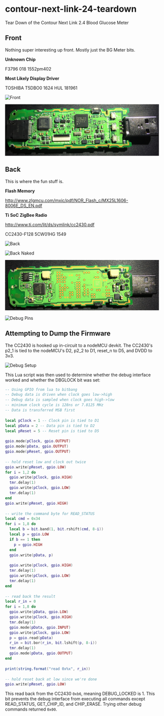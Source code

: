 # contour-next-link-24-teardown
Tear Down of the Contour Next Link 2.4 Blood Glucose Meter

## Front

Nothing super interesting up front. Mostly just the BG Meter bits.

**Unknown Chip**

F3796 018
1552pm402

**Most Likely Display Driver**

TOSHIBA
T5DBO0
1624 HUL
181961

![Front](https://github.com/applehat/contour-next-link-24-teardown/raw/master/front.jpg)

![Board Top/Front](https://github.com/applehat/contour-next-link-24-teardown/raw/master/board_top.jpg)



## Back

This is where the fun stuff is.

**Flash Memory**

http://www.zlgmcu.com/mxic/pdf/NOR_Flash_c/MX25L1606-8006E_DS_EN.pdf

**Ti SoC ZigBee Radio**

http://www.ti.com/lit/ds/symlink/cc2430.pdf

CC2430-F128
5CW01HG
1549

![Back](https://github.com/applehat/contour-next-link-24-teardown/raw/master/back.jpg)

![Back Naked](https://github.com/applehat/contour-next-link-24-teardown/raw/master/back-without-lipo-or-shielding.jpg)

![Board Bottom/Back](https://github.com/applehat/contour-next-link-24-teardown/raw/master/board_bottom.jpg)

![Debug Pins](https://github.com/applehat/contour-next-link-24-teardown/raw/master/debug-pins.jpg)

## Attempting to Dump the Firmware

The CC2430 is hooked up in-circuit to a nodeMCU devkit.  The CC2430's p2_1 is tied to the nodeMCU's D2, p2_2 to D1, reset_n to D5, and DVDD to 3v3.

![Debug Setup](https://github.com/applehat/contour-next-link-24-teardown/raw/master/debug_setup.jpg)

This Lua script was then used to determine whether the debug interface worked and whether the DBGLOCK bit was set:

```lua
-- Using GPIO from lua to bitbang
-- Debug data is driven when clock goes low->high
-- Debug data is sampled when clock goes high->low
-- minimum clock cycle is 128ns or 7.8125 MHz
-- Data is transferred MSB first

local pClock = 1 -- Clock pin is tied to D1
local pData = 2 -- Data pin is tied to D2
local pReset = 5 -- Reset pin is tied to D5

gpio.mode(pClock, gpio.OUTPUT)
gpio.mode(pData, gpio.OUTPUT)
gpio.mode(pReset, gpio.OUTPUT)

-- hold reset low and clock out twice
gpio.write(pReset, gpio.LOW)
for i = 1,2 do
  gpio.write(pClock, gpio.HIGH)
  tmr.delay(1)
  gpio.write(pClock, gpio.LOW)
  tmr.delay(1)
end
gpio.write(pReset, gpio.HIGH)

-- write the command byte for READ_STATUS
local cmd = 0x34
for i = 1,8 do
  local b = bit.band(1, bit.rshift(cmd, 8-i))
  local p = gpio.LOW
  if b == 1 then
    p = gpio.HIGH
  end
  gpio.write(pData, p)

  gpio.write(pClock, gpio.HIGH)
  tmr.delay(1)
  gpio.write(pClock, gpio.LOW)
  tmr.delay(1)
end

-- read back the result
local r_in = 0
for i = 1,8 do
  gpio.write(pData, gpio.LOW)
  gpio.write(pClock, gpio.HIGH)
  tmr.delay(1)
  gpio.mode(pData, gpio.INPUT)
  gpio.write(pClock, gpio.LOW)
  p = gpio.read(pData)
  r_in = bit.bor(r_in, bit.lshift(p, 8-i))
  tmr.delay(1)
  gpio.mode(pData, gpio.OUTPUT)
end

print(string.format("read 0x%x", r_in))

-- hold reset back at low since we're done
gpio.write(pReset, gpio.LOW)
```

This read back from the CC2430 `0xb6`, meaning DEBUG_LOCKED is 1.  This bit prevents the debug interface from executing all commands except READ_STATUS, GET_CHIP_ID, and CHIP_ERASE.  Trying other debug commands returned `0x00`.
